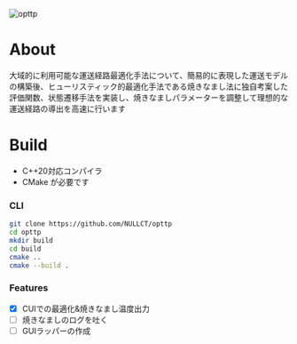 ![opttp](https://user-images.githubusercontent.com/45321757/214467985-86846b51-1af3-4303-a4b3-57b075626a75.png)
# About
大域的に利用可能な運送経路最適化手法について、簡易的に表現した運送モデルの構築後、ヒューリスティック的最適化手法である焼きなまし法に独自考案した評価関数、状態遷移手法を実装し、焼きなましパラメーターを調整して理想的な運送経路の導出を高速に行います

# Build
- C++20対応コンパイラ
- CMake
が必要です
### CLI
```bash
git clone https://github.com/NULLCT/opttp
cd opttp
mkdir build
cd build
cmake ..
cmake --build .
```
### Features
- [x] CUIでの最適化&焼きなまし温度出力
- [ ] 焼きなましのログを吐く
- [ ] GUIラッパーの作成
